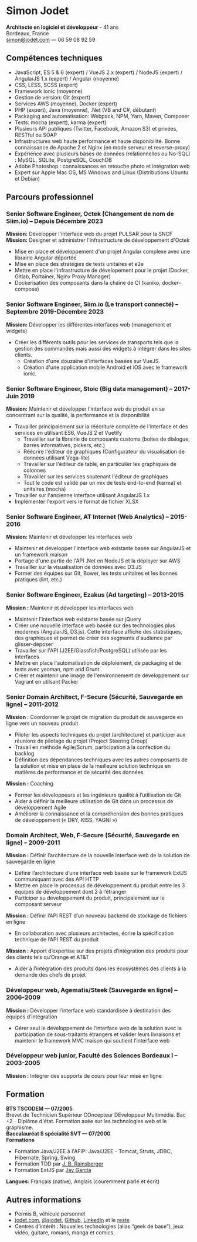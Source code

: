 # Simon Jodet
**Architecte en logiciel et développeur** - 41 ans  
Bordeaux, France  
[simon@jodet.com](mailto:simon@jodet.com) — 06 59 08 92 59


## Compétences techniques
  * JavaScript, ES 5 & 6 (expert) / VueJS 2.x (expert) / NodeJS (expert) / AngularJS 1.x (expert) / Angular (moyenne)
  * CSS, LESS, SCSS (expert)
  * Framework Ionic (moyenne)
  * Gestion de version: Git (expert)
  * Services AWS (moyenne), Docker (expert)
  * PHP (expert), Java (moyenne), .Net (VB and C#, débutant)
  * Packaging and automatisation: Webpack, NPM, Yarn, Maven, Composer
  * Tests: mocha (expert), karma (expert)
  * Plusieurs API publiques (Twitter, Facebook, Amazon S3) et privées, RESTful ou SOAP
  * Infrastructures web haute performance et haute disponibilité. Bonne connaissance de Apache 2 et Nginx (en mode serveur et reverse-proxy)
  * Expérience avec plusieurs bases de données (relationnelles ou No-SQL) : MySQL, SQLite, PostgreSQL, CouchDB
  * Adobe Photoshop : connaissances en retouche photo et intégration web
  * Expert sur Apple Mac OS, MS Windows and Linux (Distributions Ubuntu et Debian)

## Parcours professionnel
### Senior Software Engineer, Octek (Changement de nom de Siim.io) – Depuis Décembre 2023
**Mission:** Développer l'interface web du projet PULSAR pour la SNCF  
**Mission:** Designer et administrer l'infrastructure de développement d'Octek 

  * Mise en place et développement d'un projet Angular complexe avec une librairie Angular déportée
  * Mise en place des stratégies de tests unitaires et e2e 
  * Mettre en place l'infrastructure de dévelopement pour le projet (Docker, Gitlab, Portainer, Nginx Proxy Manager)
  * Dockerisation des composants dans la chaîne de CI (kaniko, docker-compose)

### Senior Software Engineer, Siim.io (Le transport connecté) – Septembre 2019-Décembre 2023
**Mission:** Développer les différentes interfaces web (management et widgets)

  * Créer les différents outils pour les services de transports tels que la gestion des commandes mais aussi des widgets à intégrer dans les sites clients.
    * Création d'une douzaine d'interfaces basées sur VueJS.
    * Création d'une application mobile Android et iOS avec le framework ionic.

### Senior Software Engineer, Stoic (Big data management) – 2017-Juin 2019
**Mission:** Maintenir et développer l'interface web du produit en se concentrant sur la qualité, la performance et la disponibilité

  * Travailler principalement sur la réécriture complète de l'interface et des services en utilisant ES6, VueJS 2 et Vuetify
    * Travailler sur la librairie de composants customs (boites de dialogue, barres informatives, pickers, etc.)
    * Réécrire l'éditeur de graphiques (Configurateur du visualisation de données utilisant Vega-lite)
    * Travailler sur l'éditeur de table, en particulier les graphiques de colonnes
    * Travailler sur les services soutenant l'éditeur de graphiques
    * Tout le code est validé par un mix de tests end-to-end (karma) et unitaires (mocha)
  * Travailler sur l'ancienne interface utilisant AngularJS 1.x
  * Implémenter l'export vers le format de fichier XLSX

### Senior Software Engineer, AT Internet (Web Analytics) – 2015-2016
**Mission:** Maintenir et développer les interfaces web

 * Maintenir et développer l'interface web existante basée sur AngularJS et un framework maison
 * Portage d'une partie de l'API .Net en NodeJS et la déployer sur AWS
 * Travailler sur la visualisation de données avec D3.JS
 * Former des équipes sur Git, Bower, les tests unitaires et les bonnes pratiques (lint, etc.)

### Senior Software Engineer, Ezakus (Ad targeting) – 2013-2015
**Mission :** Maintenir et développer les interfaces web

  * Maintenir l'interface web existante basée sur jQuery
  * Créer une nouvelle interface web basée sur des technologies plus modernes (AngularJS, D3.js). Cette interface affiche des statistiques, des graphiques et permet de créer des segments d'audience par glisser-déposer
  * Travailler sur l'API (J2EE/Glassfish/PostgreSQL) utilisée par les interfaces
  * Mettre en place l'automatisation de déploiement, de packaging et de tests avec yeoman, npm and Grunt
  * Créer et maintenir une image de l'environnement de développement sur Vagrant en utilsant Packer

### Senior Domain Architect, F-Secure (Sécurité, Sauvegarde en ligne) – 2011-2012
**Mission :** Coordonner le projet de migration du produit de sauvegarde en ligne vers un nouveau produit

  * Piloter les aspects techniques du projet (architecture) et participer aux réunions de pilotage du projet (Project Steering Group)
  * Travail en méthode Agile/Scrum, participation à la confection du backlog
  * Définition des dépendances techniques avec les autres composants de la solution et mise en place de la meilleure solution technique en matières de performance et de sécurité des données
  
**Mission :** Coaching

  * Former les développeurs et les ingénieurs qualité à l’utilisation de Git
  * Aider à définir la meilleure utilisation de Git dans un processus de développement Agile
  * Améliorer la connaissance et la compréhension des bonnes pratiques de développement (« DRY, KISS, YAGNI »)

### Domain Architect, Web, F-Secure (Sécurité, Sauvegarde en ligne) – 2009-2011

**Mission :** Définir l’architecture de la nouvelle interface web de la solution de sauvegarde en ligne

  * Définir l’architecture d’une interface web basée sur le framework ExtJS communiquant avec des API HTTP
  * Mettre en place le processus de développement du produit entre les 3 équipes de développement dont 2 à l’étranger
  * Participer au développement du produit, principalement sur le composant serveur

**Mission :** Définir l’API REST d’un nouveau backend de stockage de fichiers en ligne

  * En collaboration avec plusieurs architectes, écrire la spécification technique de l’API REST du produit
  
**Mission :** Apport d’expertise sur des projets d’intégration des produits pour des clients tels qu’Orange et AT&amp;T

  * Aider à l’intégration des produits dans les écosystèmes des clients à la demande des chefs de projet

### Développeur web, Agematis/Steek (Sauvegarde en ligne) – 2006-2009

**Mission :** Développer l’interface web standardisée à destination des équipes d’intégration

  * Gérer seul le développement de l’interface web de la solution avec la participation de sous-traitants étrangers et valider leurs livraisons et maintenir le framework MVC maison qui soutient l’interface web

### Développeur web junior, Faculté des Sciences Bordeaux I – 2003-2005
**Mission :** Intégrer des supports de cours pour leur mise en ligne

## Formation

**BTS TSCODEM — 07/2005**  
Brevet de Technicien Supérieur COncepteur DEveloppeur Multimédia. Bac +2 - Diplôme d'état. Formation axée sur les technologies web et le graphisme.  
**Baccalauréat S spécialité SVT — 07/2000**  
**Formations**

  * Formation Java/J2EE à l'AFIP: Java/J2EE - Tomcat, Struts, JDBC, Hibernate, Spring, Swing
  * Formation TDD par [J. B. Rainsberger](http://en.wikipedia.org/wiki/J._B._Rainsberger)
  * Formation ExtJS par [Jay Garcia](http://moduscreate.com/about/)

**Langues:** Français (native), Anglais (couremment parlé et écrit)

## Autres informations
  * Permis B, véhicule personnel
  * [jodet.com](http://jodet.com), [@sjodet](https://twitter.com/#!/sjodet), [Github](https://github.com/simonjodet/), [LinkedIn](http://www.linkedin.com/profile/view?id=109351958) et le [reste](http://www.google.com/search?q=simon%20jodet)
  * Centres d’intérêt : Nouvelles technologies (alias “geek de base”), jeux vidéo, guitare, romans, manga et comics.
